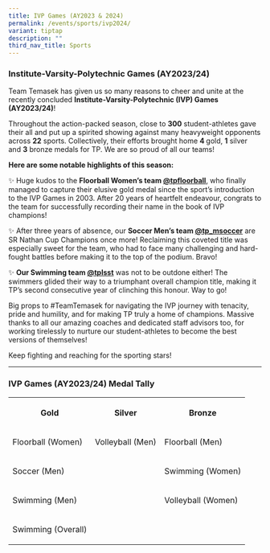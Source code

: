 ```yaml
---
title: IVP Games (AY2023 & 2024)
permalink: /events/sports/ivp2024/
variant: tiptap
description: ""
third_nav_title: Sports
---
```

<h3>Institute-Varsity-Polytechnic Games (AY2023/24)</h3>
<p>Team Temasek has given us so many reasons to cheer and unite at the recently
concluded <strong>Institute-Varsity-Polytechnic (IVP) Games (AY2023/24)</strong>!</p>
<p>Throughout the action-packed season, close to <strong>300</strong> student-athletes
gave their all and put up a spirited showing against many heavyweight opponents
across <strong>22</strong> sports. Collectively, their efforts brought home <strong>4 </strong>gold, <strong>1</strong> silver
and <strong>3</strong> bronze medals for TP. We are so proud of all our teams!</p>
<p><strong>Here are some notable highlights of this season:</strong>
</p>
<p>✨ Huge kudos to the <strong>Floorball Women’s team <a href="https://www.instagram.com/tpfloorball/?hl=en" rel="noopener noreferrer nofollow" target="_blank">@tpfloorball</a></strong>,
who finally managed to capture their elusive gold medal since the sport’s
introduction to the IVP Games in 2003. After 20 years of heartfelt endeavour,
congrats to the team for successfully recording their name in the book
of IVP champions!</p>
<p>✨ After three years of absence, our <strong>Soccer Men’s team <a href="https://www.instagram.com/tp_msoccer/?hl=en" rel="noopener noreferrer nofollow" target="_blank">@tp_msoccer</a></strong> are
SR Nathan Cup Champions once more! Reclaiming this coveted title was especially
sweet for the team, who had to face many challenging and hard-fought battles
before making it to the top of the podium. Bravo!&nbsp;</p>
<p>✨ <strong>Our Swimming team <a href="https://www.instagram.com/tplsst/?hl=en" rel="noopener noreferrer nofollow" target="_blank">@tplsst</a></strong> was
not to be outdone either! The swimmers glided their way to a triumphant
overall champion title, making it TP’s second consecutive year of clinching
this honour. Way to go!</p>
<p>Big props to #TeamTemasek for navigating the IVP journey with tenacity,
pride and humility, and for making TP truly a home of champions. Massive
thanks to all our amazing coaches and dedicated staff advisors too, for
working tirelessly to nurture our student-athletes to become the best versions
of themselves!</p>
<p>Keep fighting and reaching for the sporting stars!</p>
<hr>
<h3>IVP Games (AY2023/24) Medal Tally</h3>
<table>
<tbody>
<tr>
<th rowspan="1" colspan="1">
<p>Gold</p>
</th>
<th rowspan="1" colspan="1">
<p>Silver</p>
</th>
<th rowspan="1" colspan="1">
<p>Bronze</p>
</th>
</tr>
<tr>
<td rowspan="1" colspan="1">
<p>Floorball (Women)</p>
</td>
<td rowspan="1" colspan="1">
<p>Volleyball (Men)</p>
</td>
<td rowspan="1" colspan="1">
<p>Floorball (Men)</p>
</td>
</tr>
<tr>
<td rowspan="1" colspan="1">
<p>Soccer (Men)</p>
</td>
<td rowspan="1" colspan="1">
<p></p>
</td>
<td rowspan="1" colspan="1">
<p>Swimming (Women)</p>
</td>
</tr>
<tr>
<td rowspan="1" colspan="1">
<p>Swimming (Men)</p>
</td>
<td rowspan="1" colspan="1">
<p></p>
</td>
<td rowspan="1" colspan="1">
<p>Volleyball (Women)</p>
</td>
</tr>
<tr>
<td rowspan="1" colspan="1">
<p>Swimming (Overall)</p>
</td>
<td rowspan="1" colspan="1">
<p></p>
</td>
<td rowspan="1" colspan="1">
<p></p>
</td>
</tr>
</tbody>
</table>
<p></p>